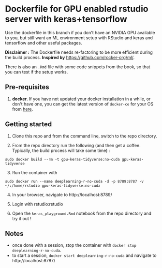 # Dockerfile for GPU enabled rstudio server with keras+tensorflow

Use the dockerfile in this branch if you don't have an NVIDIA GPU available to you, but still want an ML environment setup with RStudio and keras and tensorflow and other useful packages.

**Disclaimer :** The Dockerfile needs re-factoring to be more efficient during the build process.
**Inspired by** https://github.com/rocker-org/ml/.


There is also an `.Rmd` file with some code snippets from the book, so that you can test if the setup works.


## Pre-requisites


1. **docker**. If you have not updated your docker installation in a while, or don't have one, you can get the latest version of `docker-ce` for your OS from [here](https://docs.docker.com/install/).


## Getting started

1. Clone this repo and from the command line, switch to the repo directory.

2. From the repo directory run the following (and then get a coffee. Typically, the build process will take some time) :
```
sudo docker build --rm -t gpu-keras-tidyverse:no-cuda gpu-keras-tidyverse
```
3. Run the container with
```
sudo docker run --name deeplearning-r-no-cuda -d -p 8789:8787 -v ~/:/home/rstudio gpu-keras-tidyverse:no-cuda
```
4. In your browser, navigate to http://localhost:8789/

5. Login with rstudio:rstudio

6. Open the `keras_playground.Rmd` notebook from the repo directory and try it out !


## Notes

 - once done with a session, stop the container with `docker stop deeplearning-r-no-cuda`.
 - to start a session, `docker start deeplearning-r-no-cuda` and navigate to http://localhost:8787/
